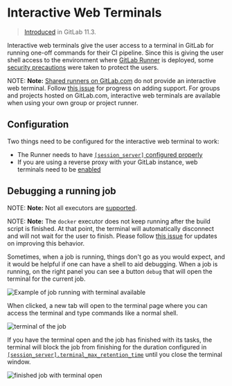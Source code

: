 # Interactive Web Terminals

> [Introduced](https://gitlab.com/gitlab-org/gitlab-ce/issues/50144) in GitLab 11.3.

Interactive web terminals give the user access to a terminal in GitLab for
running one-off commands for their CI pipeline. Since this is giving the user
shell access to the environment where [GitLab Runner](https://docs.gitlab.com/runner/) 
is deployed, some [security precautions](../../administration/integration/terminal.md#security) were
taken to protect the users.

NOTE: **Note:**
[Shared runners on GitLab.com](../quick_start/README.md#shared-runners) do not
provide an interactive web terminal. Follow [this
issue](https://gitlab.com/gitlab-org/gitlab-ce/issues/52611) for progress on
adding support. For groups and projects hosted on GitLab.com, interactive web
terminals are available when using your own group or project runner.

## Configuration

Two things need to be configured for the interactive web terminal to work:

- The Runner needs to have [`[session_server]` configured
  properly](https://docs.gitlab.com/runner/configuration/advanced-configuration.html#the-session_server-section)
- If you are using a reverse proxy with your GitLab instance, web terminals need to be
  [enabled](../../administration/integration/terminal.md#enabling-and-disabling-terminal-support)

## Debugging a running job

NOTE: **Note:** Not all executors are
[supported](https://docs.gitlab.com/runner/executors/#compatibility-chart).

NOTE: **Note:** The `docker` executor does not keep running
after the build script is finished. At that point, the terminal will automatically
disconnect and will not wait for the user to finish. Please follow [this
issue](https://gitlab.com/gitlab-org/gitlab-runner/issues/3605) for updates on
improving this behavior.

Sometimes, when a job is running, things don't go as you would expect, and it
would be helpful if one can have a shell to aid debugging. When a job is
running, on the right panel you can see a button `debug` that will open the terminal
for the current job.

![Example of job running with terminal
available](img/interactive_web_terminal_running_job.png)

When clicked, a new tab will open to the terminal page where you can access
the terminal and type commands like a normal shell.

![terminal of the job](img/interactive_web_terminal_page.png)

If you have the terminal open and the job has finished with its tasks, the
terminal will block the job from finishing for the duration configured in
[`[session_server].terminal_max_retention_time`](https://docs.gitlab.com/runner/configuration/advanced-configuration.html#the-session_server-section) until you
close the terminal window.

![finished job with terminal open](img/finished_job_with_terminal_open.png)
